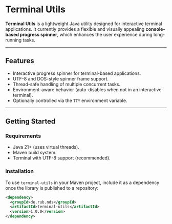 # Terminal Utils

**Terminal Utils** is a lightweight Java utility designed for interactive terminal applications. It currently provides a flexible and visually appealing **console-based progress spinner**, which enhances the user experience during long-running tasks.

---

## Features

- Interactive progress spinner for terminal-based applications.
- UTF-8 and DOS-style spinner frame support.
- Thread-safe handling of multiple concurrent tasks.
- Environment-aware behavior (auto-disables when not in an interactive terminal).
- Optionally controlled via the `TTY` environment variable.

---

## Getting Started

### Requirements

- Java 21+ (uses virtual threads).
- Maven build system.
- Terminal with UTF-8 support (recommended).

### Installation

To use `terminal-utils` in your Maven project, include it as a dependency once the library is published to a repository:

```xml
<dependency>
  <groupId>de.rub.nds</groupId>
  <artifactId>terminal-utils</artifactId>
  <version>1.0.0</version>
</dependency>
```


